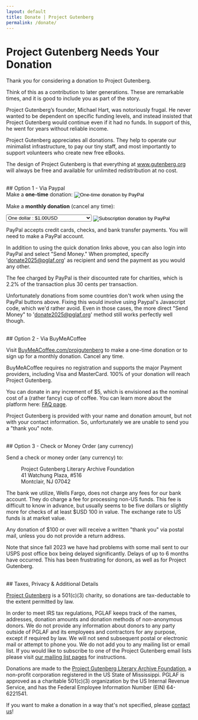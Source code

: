 ```yaml
---
layout: default
title: Donate | Project Gutenberg
permalink: /donate/
---
```


Project Gutenberg Needs Your Donation
=====================================

Thank you for considering a donation to Project Gutenberg.

Think of this as a contribution to later generations. These are remarkable times, and it is good to include you as part of the story.

Project Gutenberg’s founder, Michael Hart, was notoriously frugal. He never wanted to be dependent on specific funding levels, and instead insisted that Project Gutenberg would continue even if it had no funds. In support of this, he went for years without reliable income.

Project Gutenberg appreciates all donations. They help to operate our minimalist infrastructure, to pay our tiny staff, and most importantly to support volunteers who create new free eBooks.

The design of Project Gutenberg is that everything at www.gutenberg.org will always be free and available for unlimited redistribution at no cost.


<br>
## <a name="using-paypal"></a> Option 1 - Via Paypal
<form action="https://www.paypal.com/cgi-bin/webscr" method="post" target="new">
  Make a <strong>one-time</strong> donation:
  <input type="hidden" name="cmd" value="_s-xclick" >
  <input type="hidden" name="hosted_button_id" value="XKAL6BZL3YPSN" >
    <input type="image" src="/pics/en_US.gif" border="0" name="submit" alt="One-time donation by PayPal" style="vertical-align: middle">
</form>

<form action="https://www.paypal.com/cgi-bin/webscr" method="post" target="new">

<input type="hidden" name="cmd" value="_s-xclick" >
<input type="hidden" name="hosted_button_id" value="EAKP47JLLM5V2" >
<input type="hidden" name="on0" value="Monthly donation amount" >
<input type="hidden" name="currency_code" value="USD" >

Make a <strong>monthly donation</strong> (cancel any time): 

<select name="os0">
      <option value="One dollar">One dollar : $1.00USD</option>
      <option value="Five dollars">Five dollars : $5.00USD</option>
      <option value="Ten dollars">Ten dollars : $10.00USD</option>
      <option value="Fifteen dollars">Fifteen dollars : $15.00USD</option>
      <option value="Twenty dollars">Twenty dollars : $20.00USD</option>
      <option value="Twenty-five dollars">Twenty-five dollars : $25.00USD</option>
      <option value="One hundred dollars">One hundred dollars : $100.00USD</option>
</select>

<input type="image" src="/pics/btn_subscribe_SM.gif" border="0" name="submit" alt="Subscription donation by PayPal" style="vertical-align: middle">

</form>

PayPal accepts credit cards, checks, and bank transfer payments. You will need to make a PayPal account.

In addition to using the quick donation links above, you can also login into PayPal and select "Send Money." When prompted, specify 'donate2025@pglaf.org' as recipient and send the payment as you would any other.

The fee charged by PayPal is their discounted rate for charities, which is 2.2% of the transaction plus 30 cents per transaction.

Unfortunately donations from some countries don't work when using the PayPal buttons above. Fixing this would involve using Paypal's Javascript code, which we'd rather avoid. Even in those cases, the more direct "Send Money" to 'donate2025@pglaf.org' method still works perfectly well though.


<br>
## <a name="using-buymeacoffee"></a> Option 2 - Via BuyMeACoffee

Visit <a href="https://BuyMeACoffee.com/projgutenberg">BuyMeACoffee.com/projgutenberg</a> to make a one-time donation or to sign up for a monthly donation. Cancel any time.

BuyMeACoffee requires no registration and supports the major Payment providers, including Visa and MasterCard. 100% of your donation will reach Project Gutenberg.

You can donate in any increment of $5, which is envisioned as the nominal cost of a (rather fancy) cup of coffee. You can learn more about the platform here: <a href="https://www.buymeacoffee.com/faq">FAQ page</a>.

Project Gutenberg is provided with your name and donation amount, but not with your contact information. So, unfortunately we are unable to send you a "thank you" note.


<br>
## <a name="by-check-or-money-order"></a> Option 3 - Check or Money Order (any currency)

Send a check or money order (any currency) to:

<dl><dd>Project Gutenberg Literary Archive Foundation</dd>
<dd>41 Watchung Plaza, #516</dd>
<dd>  Montclair, NJ 07042</dd></dl>

The bank we utilize, Wells Fargo, does not charge any fees for our bank account. They do charge a fee for processing non-US funds. This fee is difficult to know in advance, but usually seems to be five dollars or slightly more for checks of at least $USD 100 in value. The exchange rate to US funds is at market value.

Any donation of $100 or over will receive a written "thank you" via postal mail, unless you do not provide a return address.

Note that since fall 2023 we have had problems with some mail sent to our USPS post office box being delayed significantly. Delays of up to 6 months have occurred. This has been frustrating for donors, as well as for Project Gutenberg.


<br>
## <a name="#additional-detail-on-how-to-donate"></a>Taxes, Privacy & Additional Details

[Project Gutenberg](/about/pglaf.html) is a 501(c)(3) charity, so donations are tax-deductable to the extent permitted by law.

<a name="privacy-policy-for-donations"></a>In order to meet IRS tax regulations, PGLAF keeps track of the names, addresses, donation amounts and donation methods of non-anonymous donors.
We do not provide any information about donors to any party outside of PGLAF and its employees and contractors for any purpose, except if required by law. We will not send subsequent postal or electronic mail or attempt to phone you. We do not add you to any mailing list or email list. If you would like to subscribe to one of the Project Gutenberg email lists please visit [our mailing list pages](https://lists.pglaf.org) for instructions.

Donations are made to the [Project Gutenberg Literary Archive Foundation](/about/pglaf.html), a non-profit corporation registered in the US State of Mississippi. PGLAF is approved as a charitable 501(c)(3) organization by the US Internal Revenue Service, and has the Federal Employee Information Number (EIN) 64-6221541.


If you want to make a donation in a way that's not specified, please [contact us](/about/contact_information.html)!

